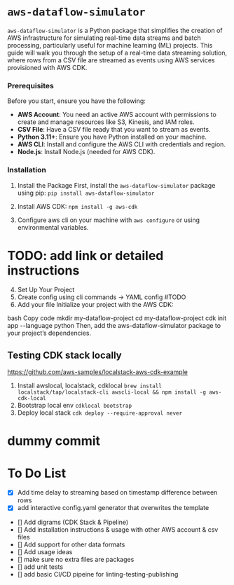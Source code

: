 # `aws-dataflow-simulator`
`aws-dataflow-simulator` is a Python package that simplifies the creation of AWS infrastructure for simulating real-time data streams and batch processing, particularly useful for machine learning (ML) projects. This guide will walk you through the setup of a real-time data streaming solution, where rows from a CSV file are streamed as events using AWS services provisioned with AWS CDK.

### Prerequisites
Before you start, ensure you have the following:

* **AWS Account**: You need an active AWS account with permissions to create and manage resources like S3, Kinesis, and IAM roles.
* **CSV File**: Have a CSV file ready that you want to stream as events.
* **Python 3.11+**: Ensure you have Python installed on your machine.
* **AWS CLI**: Install and configure the AWS CLI with credentials and region.
* **Node.js**: Install Node.js (needed for AWS CDK).

### Installation
1. Install the Package
First, install the `aws-dataflow-simulator` package using pip: `pip install aws-dataflow-simulator`

2. Install AWS CDK: `npm install -g aws-cdk`
3. Configure aws cli on your machine with `aws configure` or using environmental variables.
# TODO: add link or detailed instructions

4. Set Up Your Project
1. Create config using cli commands -> YAML config #TODO
2. Add your file
Initialize your project with the AWS CDK:

bash
Copy code
mkdir my-dataflow-project
cd my-dataflow-project
cdk init app --language python
Then, add the aws-dataflow-simulator package to your project’s dependencies.

## Testing CDK stack locally
https://github.com/aws-samples/localstack-aws-cdk-example
1. Install awslocal, localstack, cdklocal
`brew install localstack/tap/localstack-cli awscli-local && npm install -g aws-cdk-local`
2. Bootstrap local env
`cdklocal bootstrap`
3. Deploy local stack
`cdk deploy --require-approval never`

# dummy commit

# To Do List
- [x] Add time delay to streaming based on timestamp difference between rows
- [x] add interactive config.yaml generator that overwrites the template
- [] Add digrams (CDK Stack & Pipeline)
- [] Add installation instructions & usage with other AWS account & csv files
- [] Add support for other data formats
- [] Add usage ideas
- [] make sure no extra files are packages
- [] add unit tests
- [] add basic CI/CD pipeine for linting-testing-publishing
